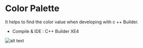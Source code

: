 # Color Palette 
It helps to find the color value when developing with c ++ Builder.

* Compile & IDE : C++ Builder XE4

![alt text](https://i.imgur.com/GSLpXfq.png)

